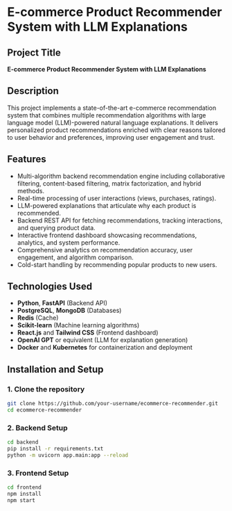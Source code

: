 # E-commerce Product Recommender System with LLM Explanations

## Project Title
**E-commerce Product Recommender System with LLM Explanations**

## Description
This project implements a state-of-the-art e-commerce recommendation system that combines multiple recommendation algorithms with large language model (LLM)-powered natural language explanations. It delivers personalized product recommendations enriched with clear reasons tailored to user behavior and preferences, improving user engagement and trust.

## Features
- Multi-algorithm backend recommendation engine including collaborative filtering, content-based filtering, matrix factorization, and hybrid methods.
- Real-time processing of user interactions (views, purchases, ratings).
- LLM-powered explanations that articulate why each product is recommended.
- Backend REST API for fetching recommendations, tracking interactions, and querying product data.
- Interactive frontend dashboard showcasing recommendations, analytics, and system performance.
- Comprehensive analytics on recommendation accuracy, user engagement, and algorithm comparison.
- Cold-start handling by recommending popular products to new users.

## Technologies Used
- **Python**, **FastAPI** (Backend API)
- **PostgreSQL**, **MongoDB** (Databases)
- **Redis** (Cache)
- **Scikit-learn** (Machine learning algorithms)
- **React.js** and **Tailwind CSS** (Frontend dashboard)
- **OpenAI GPT** or equivalent (LLM for explanation generation)
- **Docker** and **Kubernetes** for containerization and deployment

## Installation and Setup

### 1. Clone the repository
```bash
git clone https://github.com/your-username/ecommerce-recommender.git
cd ecommerce-recommender
```


### 2. Backend Setup

```bash
cd backend
pip install -r requirements.txt
python -m uvicorn app.main:app --reload
```
### 3. Frontend Setup
```bash
cd frontend
npm install
npm start
```
